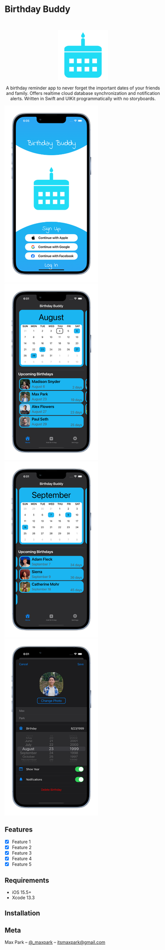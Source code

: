 
# Birthday Buddy
<br />
<p align="center">
  <a href="https://github.com/itsmaxpark/BirthdayBuddy/edit/main/README.md">
    <img src="images/App IconsAppIconNew.png" alt="Logo" width="160" height="160">
  </a>
  <p align="center">
    A birthday reminder app to never forget the important dates of your friends and family. Offers realtime cloud database synchronization and notification alerts. Written in Swift and UIKit programmatically with no storyboards.
  </p>
</p>

<p align="row">
  <img src= "images/welcome.png" width="300" >
  <img src= "images/home1.png" width="300" >
  <img src= "images/home2.png" width="300" >
  <img src= "images/edit_birthday.png" width="300" >
</p>

## Features

- [x] Feature 1
- [x] Feature 2
- [x] Feature 3
- [x] Feature 4
- [x] Feature 5

## Requirements

- iOS 15.5+
- Xcode 13.3

## Installation


## Meta

Max Park – [@_maxpark](https://twitter.com/_maxpark) – itsmaxpark@gmail.com

